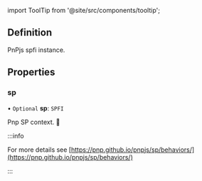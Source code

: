 import ToolTip from '@site/src/components/tooltip';

## Definition

PnPjs spfi instance.

## Properties

### sp

• `Optional` **sp**: `SPFI`

Pnp SP context. <ToolTip text="Changing sp value repeats request">🚩</ToolTip>

:::info

For more details see [https://pnp.github.io/pnpjs/sp/behaviors/](https://pnp.github.io/pnpjs/sp/behaviors/)

:::
